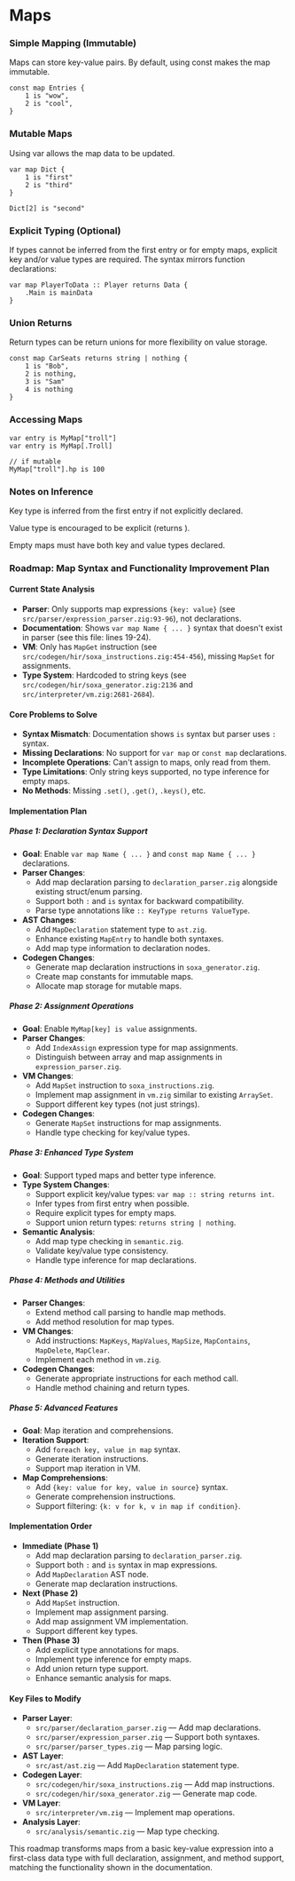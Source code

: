 # Maps

### Simple Mapping (Immutable)

Maps can store key-value pairs. By default, using const makes the map immutable.

```doxa
const map Entries {
    1 is "wow",
    2 is "cool",
}
```

### Mutable Maps

Using var allows the map data to be updated.

```doxa
var map Dict {
    1 is "first"
    2 is "third"
}

Dict[2] is "second"
```

### Explicit Typing (Optional)

If types cannot be inferred from the first entry or for empty maps, explicit key and/or value types are required. The syntax mirrors function declarations:

```doxa
var map PlayerToData :: Player returns Data {
    .Main is mainData
}
```

### Union Returns

Return types can be return unions for more flexibility on value storage.

```doxa
const map CarSeats returns string | nothing {
    1 is "Bob",
    2 is nothing,
    3 is "Sam"
    4 is nothing
}
```

### Accessing Maps

```doxa
var entry is MyMap["troll"]
var entry is MyMap[.Troll]

// if mutable
MyMap["troll"].hp is 100
```

### Notes on Inference

Key type is inferred from the first entry if not explicitly declared.

Value type is encouraged to be explicit (returns <ValueType>).

Empty maps must have both key and value types declared.

### Roadmap: Map Syntax and Functionality Improvement Plan

#### Current State Analysis

- **Parser**: Only supports map expressions `{key: value}` (see `src/parser/expression_parser.zig:93-96`), not declarations.
- **Documentation**: Shows `var map Name { ... }` syntax that doesn't exist in parser (see this file: lines 19-24).
- **VM**: Only has `MapGet` instruction (see `src/codegen/hir/soxa_instructions.zig:454-456`), missing `MapSet` for assignments.
- **Type System**: Hardcoded to string keys (see `src/codegen/hir/soxa_generator.zig:2136` and `src/interpreter/vm.zig:2681-2684`).

#### Core Problems to Solve

- **Syntax Mismatch**: Documentation shows `is` syntax but parser uses `:` syntax.
- **Missing Declarations**: No support for `var map` or `const map` declarations.
- **Incomplete Operations**: Can't assign to maps, only read from them.
- **Type Limitations**: Only string keys supported, no type inference for empty maps.
- **No Methods**: Missing `.set()`, `.get()`, `.keys()`, etc.

#### Implementation Plan

##### Phase 1: Declaration Syntax Support

- **Goal**: Enable `var map Name { ... }` and `const map Name { ... }` declarations.
- **Parser Changes**:
  - Add map declaration parsing to `declaration_parser.zig` alongside existing struct/enum parsing.
  - Support both `:` and `is` syntax for backward compatibility.
  - Parse type annotations like `:: KeyType returns ValueType`.
- **AST Changes**:
  - Add `MapDeclaration` statement type to `ast.zig`.
  - Enhance existing `MapEntry` to handle both syntaxes.
  - Add map type information to declaration nodes.
- **Codegen Changes**:
  - Generate map declaration instructions in `soxa_generator.zig`.
  - Create map constants for immutable maps.
  - Allocate map storage for mutable maps.

##### Phase 2: Assignment Operations

- **Goal**: Enable `MyMap[key] is value` assignments.
- **Parser Changes**:
  - Add `IndexAssign` expression type for map assignments.
  - Distinguish between array and map assignments in `expression_parser.zig`.
- **VM Changes**:
  - Add `MapSet` instruction to `soxa_instructions.zig`.
  - Implement map assignment in `vm.zig` similar to existing `ArraySet`.
  - Support different key types (not just strings).
- **Codegen Changes**:
  - Generate `MapSet` instructions for map assignments.
  - Handle type checking for key/value types.

##### Phase 3: Enhanced Type System

- **Goal**: Support typed maps and better type inference.
- **Type System Changes**:
  - Support explicit key/value types: `var map :: string returns int`.
  - Infer types from first entry when possible.
  - Require explicit types for empty maps.
  - Support union return types: `returns string | nothing`.
- **Semantic Analysis**:
  - Add map type checking in `semantic.zig`.
  - Validate key/value type consistency.
  - Handle type inference for map declarations.

##### Phase 4: Methods and Utilities

- **Parser Changes**:
  - Extend method call parsing to handle map methods.
  - Add method resolution for map types.
- **VM Changes**:
  - Add instructions: `MapKeys`, `MapValues`, `MapSize`, `MapContains`, `MapDelete`, `MapClear`.
  - Implement each method in `vm.zig`.
- **Codegen Changes**:
  - Generate appropriate instructions for each method call.
  - Handle method chaining and return types.

##### Phase 5: Advanced Features

- **Goal**: Map iteration and comprehensions.
- **Iteration Support**:
  - Add `foreach key, value in map` syntax.
  - Generate iteration instructions.
  - Support map iteration in VM.
- **Map Comprehensions**:
  - Add `{key: value for key, value in source}` syntax.
  - Generate comprehension instructions.
  - Support filtering: `{k: v for k, v in map if condition}`.

#### Implementation Order

- **Immediate (Phase 1)**
  - Add map declaration parsing to `declaration_parser.zig`.
  - Support both `:` and `is` syntax in map expressions.
  - Add `MapDeclaration` AST node.
  - Generate map declaration instructions.
- **Next (Phase 2)**
  - Add `MapSet` instruction.
  - Implement map assignment parsing.
  - Add map assignment VM implementation.
  - Support different key types.
- **Then (Phase 3)**
  - Add explicit type annotations for maps.
  - Implement type inference for empty maps.
  - Add union return type support.
  - Enhance semantic analysis for maps.

#### Key Files to Modify

- **Parser Layer**:
  - `src/parser/declaration_parser.zig` — Add map declarations.
  - `src/parser/expression_parser.zig` — Support both syntaxes.
  - `src/parser/parser_types.zig` — Map parsing logic.
- **AST Layer**:
  - `src/ast/ast.zig` — Add `MapDeclaration` statement type.
- **Codegen Layer**:
  - `src/codegen/hir/soxa_instructions.zig` — Add map instructions.
  - `src/codegen/hir/soxa_generator.zig` — Generate map code.
- **VM Layer**:
  - `src/interpreter/vm.zig` — Implement map operations.
- **Analysis Layer**:
  - `src/analysis/semantic.zig` — Map type checking.

This roadmap transforms maps from a basic key-value expression into a first-class data type with full declaration, assignment, and method support, matching the functionality shown in the documentation.
